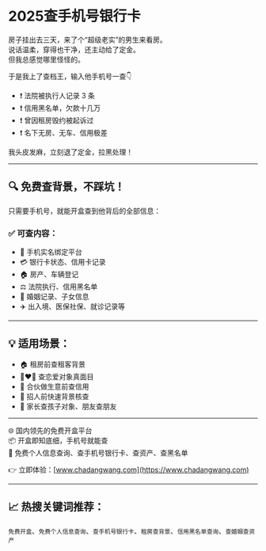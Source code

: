 # 2025查手机号银行卡

房子挂出去三天，来了个“超级老实”的男生来看房。  
说话温柔，穿得也干净，还主动给了定金。  
但我总感觉哪里怪怪的。

于是我上了查档王，输入他手机号一查👇

- ❗ 法院被执行人记录 3 条  
- ❗ 信用黑名单，欠款十几万  
- ❗ 曾因租房毁约被起诉过  
- ❗ 名下无房、无车、信用极差

我头皮发麻，立刻退了定金，拉黑处理！

---

## 🔍 免费查背景，不踩坑！

只需要手机号，就能开盒查到他背后的全部信息：

### ✅ 可查内容：

- 📱 手机实名绑定平台  
- 💳 银行卡状态、信用卡记录  
- 🏠 房产、车辆登记  
- ⚖️ 法院执行、信用黑名单  
- 👫 婚姻记录、子女信息  
- ✈️ 出入境、医保社保、就诊记录等

---

## 💡 适用场景：

- 🏠 租房前查租客背景  
- 👩‍❤️‍👨 查恋爱对象真面目  
- 🤝 合伙做生意前查信用  
- 💼 招人前快速背景核查  
- 🧳 家长查孩子对象、朋友查朋友

---

🌐 国内领先的免费开盒平台  
📦 开盒即知底细，手机号就能查  
📌 免费个人信息查询、查手机号银行卡、查资产、查黑名单

👉 立即体验：[www.chadangwang.com](https://www.chadangwang.com)

---

## 📈 热搜关键词推荐：

`免费开盒`、`免费个人信息查询`、`查手机号银行卡`、`租房查背景`、`信用黑名单查询`、`查婚姻查资产`

